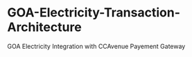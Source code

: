 # GOA-Electricity-Transaction-Architecture
GOA Electricity Integration with CCAvenue Payement Gateway
